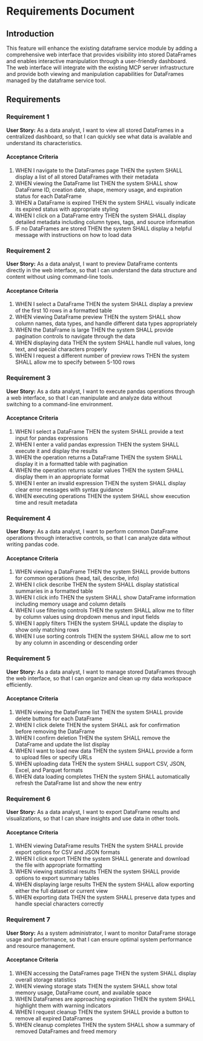 # Requirements Document

## Introduction

This feature will enhance the existing dataframe service module by adding a comprehensive web interface that provides visibility into stored DataFrames and enables interactive manipulation through a user-friendly dashboard. The web interface will integrate with the existing MCP server infrastructure and provide both viewing and manipulation capabilities for DataFrames managed by the dataframe service tool.

## Requirements

### Requirement 1

**User Story:** As a data analyst, I want to view all stored DataFrames in a centralized dashboard, so that I can quickly see what data is available and understand its characteristics.

#### Acceptance Criteria

1. WHEN I navigate to the DataFrames page THEN the system SHALL display a list of all stored DataFrames with their metadata
2. WHEN viewing the DataFrame list THEN the system SHALL show DataFrame ID, creation date, shape, memory usage, and expiration status for each DataFrame
3. WHEN a DataFrame is expired THEN the system SHALL visually indicate its expired status with appropriate styling
4. WHEN I click on a DataFrame entry THEN the system SHALL display detailed metadata including column types, tags, and source information
5. IF no DataFrames are stored THEN the system SHALL display a helpful message with instructions on how to load data

### Requirement 2

**User Story:** As a data analyst, I want to preview DataFrame contents directly in the web interface, so that I can understand the data structure and content without using command-line tools.

#### Acceptance Criteria

1. WHEN I select a DataFrame THEN the system SHALL display a preview of the first 10 rows in a formatted table
2. WHEN viewing DataFrame preview THEN the system SHALL show column names, data types, and handle different data types appropriately
3. WHEN the DataFrame is large THEN the system SHALL provide pagination controls to navigate through the data
4. WHEN displaying data THEN the system SHALL handle null values, long text, and special characters properly
5. WHEN I request a different number of preview rows THEN the system SHALL allow me to specify between 5-100 rows

### Requirement 3

**User Story:** As a data analyst, I want to execute pandas operations through a web interface, so that I can manipulate and analyze data without switching to a command-line environment.

#### Acceptance Criteria

1. WHEN I select a DataFrame THEN the system SHALL provide a text input for pandas expressions
2. WHEN I enter a valid pandas expression THEN the system SHALL execute it and display the results
3. WHEN the operation returns a DataFrame THEN the system SHALL display it in a formatted table with pagination
4. WHEN the operation returns scalar values THEN the system SHALL display them in an appropriate format
5. WHEN I enter an invalid expression THEN the system SHALL display clear error messages with syntax guidance
6. WHEN executing operations THEN the system SHALL show execution time and result metadata

### Requirement 4

**User Story:** As a data analyst, I want to perform common DataFrame operations through interactive controls, so that I can analyze data without writing pandas code.

#### Acceptance Criteria

1. WHEN viewing a DataFrame THEN the system SHALL provide buttons for common operations (head, tail, describe, info)
2. WHEN I click describe THEN the system SHALL display statistical summaries in a formatted table
3. WHEN I click info THEN the system SHALL show DataFrame information including memory usage and column details
4. WHEN I use filtering controls THEN the system SHALL allow me to filter by column values using dropdown menus and input fields
5. WHEN I apply filters THEN the system SHALL update the display to show only matching rows
6. WHEN I use sorting controls THEN the system SHALL allow me to sort by any column in ascending or descending order

### Requirement 5

**User Story:** As a data analyst, I want to manage stored DataFrames through the web interface, so that I can organize and clean up my data workspace efficiently.

#### Acceptance Criteria

1. WHEN viewing the DataFrame list THEN the system SHALL provide delete buttons for each DataFrame
2. WHEN I click delete THEN the system SHALL ask for confirmation before removing the DataFrame
3. WHEN I confirm deletion THEN the system SHALL remove the DataFrame and update the list display
4. WHEN I want to load new data THEN the system SHALL provide a form to upload files or specify URLs
5. WHEN uploading data THEN the system SHALL support CSV, JSON, Excel, and Parquet formats
6. WHEN data loading completes THEN the system SHALL automatically refresh the DataFrame list and show the new entry

### Requirement 6

**User Story:** As a data analyst, I want to export DataFrame results and visualizations, so that I can share insights and use data in other tools.

#### Acceptance Criteria

1. WHEN viewing DataFrame results THEN the system SHALL provide export options for CSV and JSON formats
2. WHEN I click export THEN the system SHALL generate and download the file with appropriate formatting
3. WHEN viewing statistical results THEN the system SHALL provide options to export summary tables
4. WHEN displaying large results THEN the system SHALL allow exporting either the full dataset or current view
5. WHEN exporting data THEN the system SHALL preserve data types and handle special characters correctly

### Requirement 7

**User Story:** As a system administrator, I want to monitor DataFrame storage usage and performance, so that I can ensure optimal system performance and resource management.

#### Acceptance Criteria

1. WHEN accessing the DataFrames page THEN the system SHALL display overall storage statistics
2. WHEN viewing storage stats THEN the system SHALL show total memory usage, DataFrame count, and available space
3. WHEN DataFrames are approaching expiration THEN the system SHALL highlight them with warning indicators
4. WHEN I request cleanup THEN the system SHALL provide a button to remove all expired DataFrames
5. WHEN cleanup completes THEN the system SHALL show a summary of removed DataFrames and freed memory

